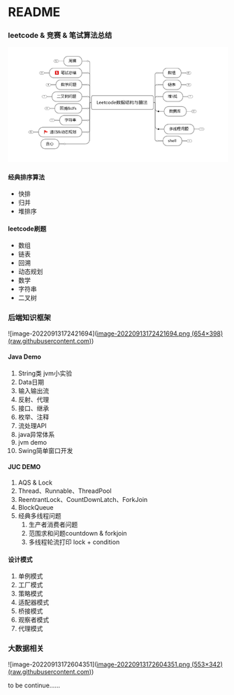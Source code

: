 # README

### leetcode & 竞赛 & 笔试算法总结


![image-20220913172153638](https://raw.githubusercontent.com/QAQ5685150/java-Learn/master/src/main/resources/picture/image-20220913172153638.png)

#### 经典排序算法

- 快排
- 归并
- 堆排序

#### leetcode刷题
- 数组
- 链表
- 回溯
- 动态规划
- 数学
- 字符串
- 二叉树

### 后端知识框架

![image-20220913172421694]([image-20220913172421694.png (654×398) (raw.githubusercontent.com)](https://raw.githubusercontent.com/QAQ5685150/java-Learn/master/src/main/resources/picture/image-20220913172421694.png))

#### Java Demo

1. String类 jvm小实验
2. Data日期
3. 输入输出流
4. 反射、代理
5. 接口、继承
6. 枚举、注释
7. 流处理API
8. java异常体系
9. jvm demo
10. Swing简单窗口开发

#### JUC DEMO

1. AQS & Lock
2. Thread、Runnable、ThreadPool
3. ReentrantLock、CountDownLatch、ForkJoin
4. BlockQueue
5. 经典多线程问题
   1. 生产者消费者问题
   2. 范围求和问题countdown & forkjoin
   3. 多线程轮流打印 lock + condition

#### 设计模式

1. 单例模式
2. 工厂模式
3. 策略模式
4. 适配器模式
5. 桥接模式
6. 观察者模式
7. 代理模式



### 大数据相关

![image-20220913172604351]([image-20220913172604351.png (553×342) (raw.githubusercontent.com)](https://raw.githubusercontent.com/QAQ5685150/java-Learn/master/src/main/resources/picture/image-20220913172604351.png))

to be continue……